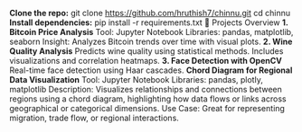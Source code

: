 **Clone the repo:**
git clone https://github.com/hruthish7/chinnu.git
cd chinnu
**Install dependencies:**
pip install -r requirements.txt
📁 Projects Overview
**1. Bitcoin Price Analysis**
Tool: Jupyter Notebook
Libraries: pandas, matplotlib, seaborn
Insight: Analyzes Bitcoin trends over time with visual plots.
**2. Wine Quality Analysis**
Predicts wine quality using statistical methods.
Includes visualizations and correlation heatmaps.
**3. Face Detection with OpenCV**
Real-time face detection using Haar cascades.
**Chord Diagram for Regional Data Visualization**
Tool: Jupyter Notebook
Libraries: pandas, plotly, matplotlib
Description: Visualizes relationships and connections between regions using a chord diagram, highlighting how data flows or links across geographical or categorical dimensions.
Use Case: Great for representing migration, trade flow, or regional interactions.
